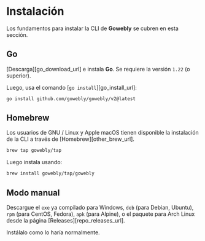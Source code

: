 # Instalación

Los fundamentos para instalar la CLI de **Gowebly** se cubren en esta sección.

## Go

[Descarga][go_download_url] e instala **Go**. Se requiere la versión `1.22` (o superior).

Luego, usa el comando [`go install`][go_install_url]:

``` bash
go install github.com/gowebly/gowebly/v2@latest
```

## Homebrew

Los usuarios de GNU / Linux y Apple macOS tienen disponible la instalación de la CLI a través de [Homebrew][other_brew_url].

``` bash
brew tap gowebly/tap
```

Luego instala usando:

``` bash
brew install gowebly/tap/gowebly
```

## Modo manual

Descargue el `exe` ya compilado para Windows, `deb` (para Debian, Ubuntu), `rpm` (para CentOS, Fedora), `apk` (para Alpine), o el paquete para Arch Linux desde la página [Releases][repo_releases_url].

Instálalo como lo haría normalmente.

<!--@include: ../../parts/links.md-->